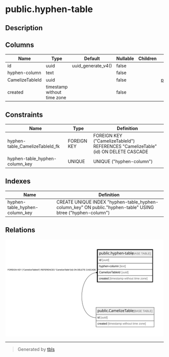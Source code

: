 # public.hyphen-table

## Description

## Columns

| Name            | Type                        | Default            | Nullable | Children | Parents                                         | Comment |
| --------------- | --------------------------- | ------------------ | -------- | -------- | ----------------------------------------------- | ------- |
| id              | uuid                        | uuid_generate_v4() | false    |          |                                                 |         |
| hyphen-column   | text                        |                    | false    |          |                                                 |         |
| CamelizeTableId | uuid                        |                    | false    |          | [public.CamelizeTable](public.CamelizeTable.md) |         |
| created         | timestamp without time zone |                    | false    |          |                                                 |         |

## Constraints

| Name                            | Type        | Definition                                                                       |
| ------------------------------- | ----------- | -------------------------------------------------------------------------------- |
| hyphen-table_CamelizeTableId_fk | FOREIGN KEY | FOREIGN KEY ("CamelizeTableId") REFERENCES "CamelizeTable"(id) ON DELETE CASCADE |
| hyphen-table_hyphen-column_key  | UNIQUE      | UNIQUE ("hyphen-column")                                                         |

## Indexes

| Name                           | Definition                                                                                                  |
| ------------------------------ | ----------------------------------------------------------------------------------------------------------- |
| hyphen-table_hyphen-column_key | CREATE UNIQUE INDEX "hyphen-table_hyphen-column_key" ON public."hyphen-table" USING btree ("hyphen-column") |

## Relations

![er](public.hyphen-table.svg)

---

> Generated by [tbls](https://github.com/k1LoW/tbls)
